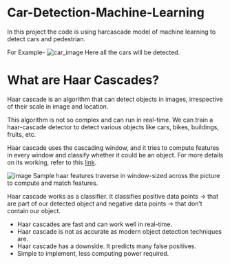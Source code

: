 # Car-Detection-Machine-Learning
In this project the code is using harcascade model of machine learning to detect cars and pedestrian.

For Example-
![car_image](https://user-images.githubusercontent.com/68498812/202897468-447c12c7-e4ab-4bfe-b5cf-4837a3702222.jpg)
Here all the cars will be detected.

# What are Haar Cascades?
Haar cascade is an algorithm that can detect objects in images, irrespective of their scale in image and location.

This algorithm is not so complex and can run in real-time. We can train a haar-cascade detector to detect various objects like cars, bikes, buildings, fruits, etc.

Haar cascade uses the cascading window, and it tries to compute features in every window and classify whether it could be an object. For more details on its working, refer to this <a href="https://medium.com/analytics-vidhya/haar-cascades-explained-38210e57970d">link</a>.

![image](https://user-images.githubusercontent.com/68498812/202897565-6c5641c0-f0f5-42fc-b57c-b11084f55f75.png)
Sample haar features traverse in window-sized across the picture to compute and match features.

Haar cascade works as a classifier. It classifies positive data points → that are part of our detected object and negative data points → that don’t contain our object.
<ul>
<li>Haar cascades are fast and can work well in real-time.</li>
<li>Haar cascade is not as accurate as modern object detection techniques are.</li>
<li>Haar cascade has a downside. It predicts many false positives.</li>
<li>Simple to implement, less computing power required.</li>
</ul>
